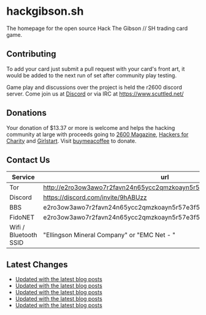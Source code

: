 # hackgibson.sh
The homepage for the open source Hack The Gibson // SH trading card game.


## Contributing

To add your card just submit a pull request with your card's front art, it would be added to the next run of set after community play testing.

Game play and discussions over the project is held the r2600 discord server. Come join us at [Discord](https://discord.com/invite/9hABUzz) or via IRC at https://www.scuttled.net/


## Donations

Your donation of $13.37 or more is welcome and helps the hacking community at large with proceeds going to [2600 Magazine](https://2600.com/), [Hackers for Charity](https://hackersforcharity.org) and [Girlstart](https://girlstart.org).  Visit [buymeacoffee](https://www.buymeacoffee.com/hackgibson.sh) to donate.


## Contact Us

Service | url
-|-
Tor | http://e2ro3ow3awo7r2favn24n65ycc2qmzkoayn5r57e3f56nvjwdcgg32ad.onion
Discord | https://discord.com/invite/9hABUzz
BBS | e2ro3ow3awo7r2favn24n65ycc2qmzkoayn5r57e3f56nvjwdcgg32ad.onion:23
FidoNET | e2ro3ow3awo7r2favn24n65ycc2qmzkoayn5r57e3f56nvjwdcgg32ad.onion:24554
Wifi / Bluetooth SSID | "Ellingson Mineral Company" or "EMC Net - <fidonet address>"

## Latest Changes
<!-- BLOG-POST-LIST:START -->
- [Updated with the latest blog posts](https://github.com/DFW2600/hackgibson.sh/commit/276ee3d8fd0d6c4bf28f8d6d6768469d2a7aef85)
- [Updated with the latest blog posts](https://github.com/DFW2600/hackgibson.sh/commit/ce4fc7ef93f09f186038898017d5da6f3f5b1ec5)
- [Updated with the latest blog posts](https://github.com/DFW2600/hackgibson.sh/commit/99b005a6e01b94cfabe7219d027f5c76313d19d2)
- [Updated with the latest blog posts](https://github.com/DFW2600/hackgibson.sh/commit/4b08176d74d78690ee676dfdf44147d3be1ac233)
- [Updated with the latest blog posts](https://github.com/DFW2600/hackgibson.sh/commit/ba5bad515db7ce66223e06b332fe95cb35db12ba)
<!-- BLOG-POST-LIST:END -->
